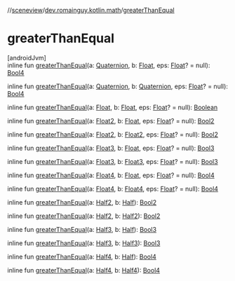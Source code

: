 //[sceneview](../../index.md)/[dev.romainguy.kotlin.math](index.md)/[greaterThanEqual](greater-than-equal.md)

# greaterThanEqual

[androidJvm]\
inline fun [greaterThanEqual](greater-than-equal.md)(a: [Quaternion](-quaternion/index.md), b: [Float](https://kotlinlang.org/api/latest/jvm/stdlib/kotlin/-float/index.html), eps: [Float](https://kotlinlang.org/api/latest/jvm/stdlib/kotlin/-float/index.html)? = null): [Bool4](-bool4/index.md)

inline fun [greaterThanEqual](greater-than-equal.md)(a: [Quaternion](-quaternion/index.md), b: [Quaternion](-quaternion/index.md), eps: [Float](https://kotlinlang.org/api/latest/jvm/stdlib/kotlin/-float/index.html)? = null): [Bool4](-bool4/index.md)

inline fun [greaterThanEqual](greater-than-equal.md)(a: [Float](https://kotlinlang.org/api/latest/jvm/stdlib/kotlin/-float/index.html), b: [Float](https://kotlinlang.org/api/latest/jvm/stdlib/kotlin/-float/index.html), eps: [Float](https://kotlinlang.org/api/latest/jvm/stdlib/kotlin/-float/index.html)? = null): [Boolean](https://kotlinlang.org/api/latest/jvm/stdlib/kotlin/-boolean/index.html)

inline fun [greaterThanEqual](greater-than-equal.md)(a: [Float2](-float2/index.md), b: [Float](https://kotlinlang.org/api/latest/jvm/stdlib/kotlin/-float/index.html), eps: [Float](https://kotlinlang.org/api/latest/jvm/stdlib/kotlin/-float/index.html)? = null): [Bool2](-bool2/index.md)

inline fun [greaterThanEqual](greater-than-equal.md)(a: [Float2](-float2/index.md), b: [Float2](-float2/index.md), eps: [Float](https://kotlinlang.org/api/latest/jvm/stdlib/kotlin/-float/index.html)? = null): [Bool2](-bool2/index.md)

inline fun [greaterThanEqual](greater-than-equal.md)(a: [Float3](-float3/index.md), b: [Float](https://kotlinlang.org/api/latest/jvm/stdlib/kotlin/-float/index.html), eps: [Float](https://kotlinlang.org/api/latest/jvm/stdlib/kotlin/-float/index.html)? = null): [Bool3](-bool3/index.md)

inline fun [greaterThanEqual](greater-than-equal.md)(a: [Float3](-float3/index.md), b: [Float3](-float3/index.md), eps: [Float](https://kotlinlang.org/api/latest/jvm/stdlib/kotlin/-float/index.html)? = null): [Bool3](-bool3/index.md)

inline fun [greaterThanEqual](greater-than-equal.md)(a: [Float4](-float4/index.md), b: [Float](https://kotlinlang.org/api/latest/jvm/stdlib/kotlin/-float/index.html), eps: [Float](https://kotlinlang.org/api/latest/jvm/stdlib/kotlin/-float/index.html)? = null): [Bool4](-bool4/index.md)

inline fun [greaterThanEqual](greater-than-equal.md)(a: [Float4](-float4/index.md), b: [Float4](-float4/index.md), eps: [Float](https://kotlinlang.org/api/latest/jvm/stdlib/kotlin/-float/index.html)? = null): [Bool4](-bool4/index.md)

inline fun [greaterThanEqual](greater-than-equal.md)(a: [Half2](-half2/index.md), b: [Half](-half/index.md)): [Bool2](-bool2/index.md)

inline fun [greaterThanEqual](greater-than-equal.md)(a: [Half2](-half2/index.md), b: [Half2](-half2/index.md)): [Bool2](-bool2/index.md)

inline fun [greaterThanEqual](greater-than-equal.md)(a: [Half3](-half3/index.md), b: [Half](-half/index.md)): [Bool3](-bool3/index.md)

inline fun [greaterThanEqual](greater-than-equal.md)(a: [Half3](-half3/index.md), b: [Half3](-half3/index.md)): [Bool3](-bool3/index.md)

inline fun [greaterThanEqual](greater-than-equal.md)(a: [Half4](-half4/index.md), b: [Half](-half/index.md)): [Bool4](-bool4/index.md)

inline fun [greaterThanEqual](greater-than-equal.md)(a: [Half4](-half4/index.md), b: [Half4](-half4/index.md)): [Bool4](-bool4/index.md)
